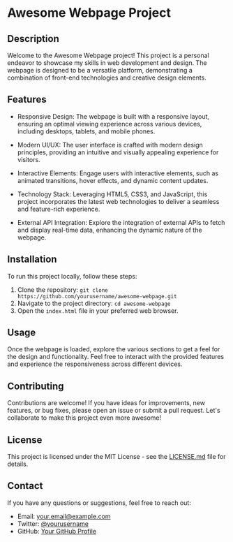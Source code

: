 # Awesome Webpage Project

## Description

Welcome to the Awesome Webpage project! This project is a personal endeavor to showcase my skills in web development and design. The webpage is designed to be a versatile platform, demonstrating a combination of front-end technologies and creative design elements.

## Features

- Responsive Design: The webpage is built with a responsive layout, ensuring an optimal viewing experience across various devices, including desktops, tablets, and mobile phones.

- Modern UI/UX: The user interface is crafted with modern design principles, providing an intuitive and visually appealing experience for visitors.

- Interactive Elements: Engage users with interactive elements, such as animated transitions, hover effects, and dynamic content updates.

- Technology Stack: Leveraging HTML5, CSS3, and JavaScript, this project incorporates the latest web technologies to deliver a seamless and feature-rich experience.

- External API Integration: Explore the integration of external APIs to fetch and display real-time data, enhancing the dynamic nature of the webpage.

## Installation

To run this project locally, follow these steps:

1. Clone the repository: `git clone https://github.com/yourusername/awesome-webpage.git`
2. Navigate to the project directory: `cd awesome-webpage`
3. Open the `index.html` file in your preferred web browser.

## Usage

Once the webpage is loaded, explore the various sections to get a feel for the design and functionality. Feel free to interact with the provided features and experience the responsiveness across different devices.

## Contributing

Contributions are welcome! If you have ideas for improvements, new features, or bug fixes, please open an issue or submit a pull request. Let's collaborate to make this project even more awesome!

## License

This project is licensed under the MIT License - see the [LICENSE.md](LICENSE.md) file for details.

## Contact

If you have any questions or suggestions, feel free to reach out:

- Email: your.email@example.com
- Twitter: [@yourusername](https://twitter.com/yourusername)
- GitHub: [Your GitHub Profile](https://github.com/yourusername)


